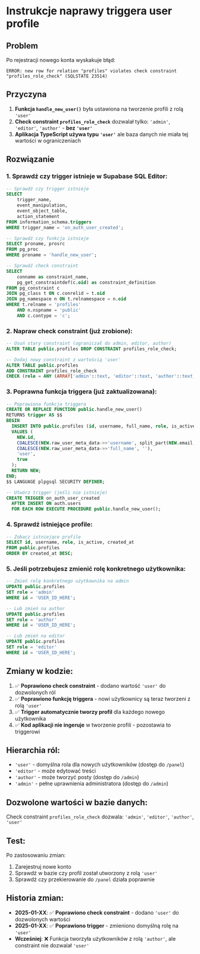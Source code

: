 # Instrukcje naprawy triggera user profile

## Problem
Po rejestracji nowego konta wyskakuje błąd:
```
ERROR: new row for relation "profiles" violates check constraint "profiles_role_check" (SQLSTATE 23514)
```

## Przyczyna
1. **Funkcja `handle_new_user()`** była ustawiona na tworzenie profili z rolą `'user'`
2. **Check constraint `profiles_role_check`** dozwalał tylko: `'admin'`, `'editor'`, `'author'` - **bez `'user'`**
3. **Aplikacja TypeScript używa typu `'user'`** ale baza danych nie miała tej wartości w ograniczeniach

## Rozwiązanie

### 1. Sprawdź czy trigger istnieje w Supabase SQL Editor:

```sql
-- Sprawdź czy trigger istnieje
SELECT 
    trigger_name, 
    event_manipulation, 
    event_object_table, 
    action_statement
FROM information_schema.triggers 
WHERE trigger_name = 'on_auth_user_created';

-- Sprawdź czy funkcja istnieje
SELECT proname, prosrc 
FROM pg_proc 
WHERE proname = 'handle_new_user';

-- Sprawdź check constraint
SELECT 
    conname as constraint_name,
    pg_get_constraintdef(c.oid) as constraint_definition
FROM pg_constraint c
JOIN pg_class t ON c.conrelid = t.oid
JOIN pg_namespace n ON t.relnamespace = n.oid
WHERE t.relname = 'profiles' 
    AND n.nspname = 'public'
    AND c.contype = 'c';
```

### 2. Napraw check constraint (już zrobione):

```sql
-- Usuń stary constraint (ograniczał do admin, editor, author)
ALTER TABLE public.profiles DROP CONSTRAINT profiles_role_check;

-- Dodaj nowy constraint z wartością 'user'
ALTER TABLE public.profiles 
ADD CONSTRAINT profiles_role_check 
CHECK (role = ANY (ARRAY['admin'::text, 'editor'::text, 'author'::text, 'user'::text]));
```

### 3. Poprawna funkcja triggera (już zaktualizowana):

```sql
-- Poprawiona funkcja triggera
CREATE OR REPLACE FUNCTION public.handle_new_user()
RETURNS trigger AS $$
BEGIN
  INSERT INTO public.profiles (id, username, full_name, role, is_active)
  VALUES (
    NEW.id,
    COALESCE(NEW.raw_user_meta_data->>'username', split_part(NEW.email, '@', 1)),
    COALESCE(NEW.raw_user_meta_data->>'full_name', ''),
    'user',
    true
  );
  RETURN NEW;
END;
$$ LANGUAGE plpgsql SECURITY DEFINER;

-- Utwórz trigger (jeśli nie istnieje)
CREATE TRIGGER on_auth_user_created
  AFTER INSERT ON auth.users
  FOR EACH ROW EXECUTE PROCEDURE public.handle_new_user();
```

### 4. Sprawdź istniejące profile:

```sql
-- Zobacz istniejące profile
SELECT id, username, role, is_active, created_at 
FROM public.profiles 
ORDER BY created_at DESC;
```

### 5. Jeśli potrzebujesz zmienić rolę konkretnego użytkownika:

```sql
-- Zmień rolę konkretnego użytkownika na admin
UPDATE public.profiles 
SET role = 'admin' 
WHERE id = 'USER_ID_HERE';

-- Lub zmień na author
UPDATE public.profiles 
SET role = 'author' 
WHERE id = 'USER_ID_HERE';

-- Lub zmień na editor
UPDATE public.profiles 
SET role = 'editor' 
WHERE id = 'USER_ID_HERE';
```

## Zmiany w kodzie:

1. ✅ **Poprawiono check constraint** - dodano wartość `'user'` do dozwolonych ról
2. ✅ **Poprawiono funkcję triggera** - nowi użytkownicy są teraz tworzeni z rolą `'user'`
3. ✅ **Trigger automatycznie tworzy profil** dla każdego nowego użytkownika
4. ✅ **Kod aplikacji nie ingeruje** w tworzenie profili - pozostawia to triggerowi

## Hierarchia ról:
- `'user'` - domyślna rola dla nowych użytkowników (dostęp do `/panel`)
- `'editor'` - może edytować treści
- `'author'` - może tworzyć posty (dostęp do `/admin`)  
- `'admin'` - pełne uprawnienia administratora (dostęp do `/admin`)

## Dozwolone wartości w bazie danych:
Check constraint `profiles_role_check` dozwala: `'admin'`, `'editor'`, `'author'`, `'user'`

## Test:

Po zastosowaniu zmian:
1. Zarejestruj nowe konto
2. Sprawdź w bazie czy profil został utworzony z rolą `'user'`
3. Sprawdź czy przekierowanie do `/panel` działa poprawnie

## Historia zmian:
- **2025-01-XX**: ✅ **Poprawiono check constraint** - dodano `'user'` do dozwolonych wartości
- **2025-01-XX**: ✅ **Poprawiono trigger** - zmieniono domyślną rolę na `'user'`
- **Wcześniej**: ❌ Funkcja tworzyła użytkowników z rolą `'author'`, ale constraint nie dozwalał `'user'` 